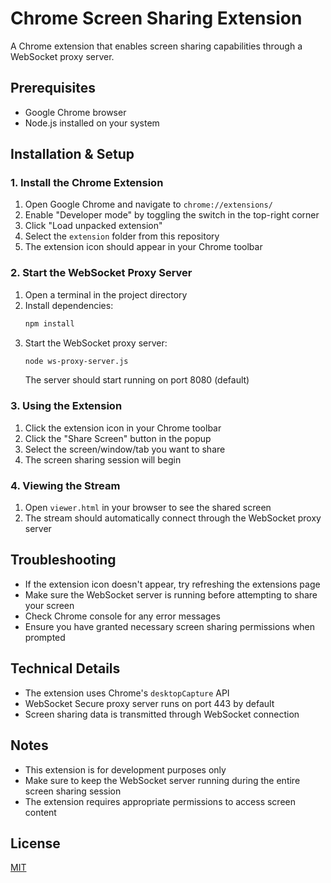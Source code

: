# Chrome Screen Sharing Extension

A Chrome extension that enables screen sharing capabilities through a WebSocket proxy server.

## Prerequisites

- Google Chrome browser
- Node.js installed on your system

## Installation & Setup

### 1. Install the Chrome Extension

1. Open Google Chrome and navigate to `chrome://extensions/`
2. Enable "Developer mode" by toggling the switch in the top-right corner
3. Click "Load unpacked extension"
4. Select the `extension` folder from this repository
5. The extension icon should appear in your Chrome toolbar

### 2. Start the WebSocket Proxy Server

1. Open a terminal in the project directory
2. Install dependencies:
   ```bash
   npm install
   ```
3. Start the WebSocket proxy server:
   ```bash
   node ws-proxy-server.js
   ```
   The server should start running on port 8080 (default)

### 3. Using the Extension

1. Click the extension icon in your Chrome toolbar
2. Click the "Share Screen" button in the popup
3. Select the screen/window/tab you want to share
4. The screen sharing session will begin

### 4. Viewing the Stream

1. Open `viewer.html` in your browser to see the shared screen
2. The stream should automatically connect through the WebSocket proxy server

## Troubleshooting

- If the extension icon doesn't appear, try refreshing the extensions page
- Make sure the WebSocket server is running before attempting to share your screen
- Check Chrome console for any error messages
- Ensure you have granted necessary screen sharing permissions when prompted

## Technical Details

- The extension uses Chrome's `desktopCapture` API
- WebSocket Secure proxy server runs on port 443 by default
- Screen sharing data is transmitted through WebSocket connection

## Notes

- This extension is for development purposes only
- Make sure to keep the WebSocket server running during the entire screen sharing session
- The extension requires appropriate permissions to access screen content

## License

[MIT](LICENSE)
